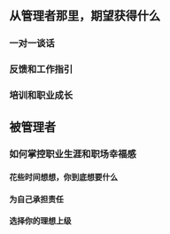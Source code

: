 ## 从管理者那里，期望获得什么

### 一对一谈话

### 反馈和工作指引

### 培训和职业成长

## 被管理者

### 如何掌控职业生涯和职场幸福感

#### 花些时间想想，你到底想要什么

#### 为自己承担责任

#### 选择你的理想上级